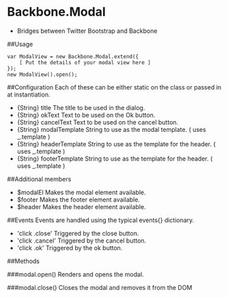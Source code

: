 Backbone.Modal
==============

- Bridges between Twitter Bootstrap and Backbone

##Usage

    var ModalView = new Backbone.Modal.extend({
        [ Put the details of your modal view here ]
    });
    new ModalView().open();

##Configuration
Each of these can be either static on the class or passed in at instantiation.

- {String} title The title to be used in the dialog.
- {String} okText Text to be used on the Ok button.
- {String} cancelText Text to be used on the cancel button.
- {String} modalTemplate String to use as the modal template. ( uses _.template )
- {String} headerTemplate String to use as the template for the header. ( uses _.template )
- {String} footerTemplate String to use as the template for the header. ( uses _.template )

##Additional members
- $modalEl Makes the modal element available.
- $footer Makes the footer element available.
- $header Makes the header element available.

##Events
Events are handled using the typical events{} dictionary.

- 'click .close' Triggered by the close button.
- 'click .cancel' Triggered by the cancel button.
- 'click .ok' Triggered by the ok button.

##Methods

###modal.open()
Renders and opens the modal.

###modal.close()
Closes the modal and removes it from the DOM
